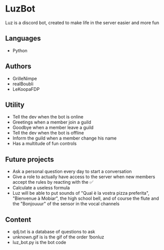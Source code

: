 # LuzBot
Luz is a discord bot, created to make life in the server easier and more fun
## Languages
- Python
## Authors
- GrilleNimpe
- realBoubli
- LeKoopaFDP
## Utility
- Tell the dev when the bot is online
- Greetings when a member join a guild
- Goodbye when a member leave a guild
- Tell the dev when the bot is offline
- Inform the guild when a member change his name
- Has a multitude of fun controls 
## Future projects
- Ask a personal question every day to start a conversation
- Give a role to actually have access to the server when new members accept the rules by reacting with the ✅
- Calculate a useless formula
- Luz will be able to put sounds of "Qual è la vostra pizza preferita", "Bienvenue à Mobiar", the high school bell, and of course the flute and the "Bonjouuur" of the sensor in the vocal channels
## Content
- qdj.txt is a database of questions to ask
- unknown.gif is is the gif of the order !bonluz
- luz_bot.py is the bot code
